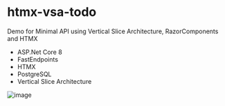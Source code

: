 # htmx-vsa-todo
Demo for Minimal API using Vertical Slice Architecture, RazorComponents and HTMX
- ASP.Net Core 8
- FastEndpoints
- HTMX
- PostgreSQL
- Vertical Slice Architecture

![image](https://github.com/ryzam/htmx-vsa-todo/assets/597759/0a209cdd-0999-4044-b818-5e89438fcf90)
